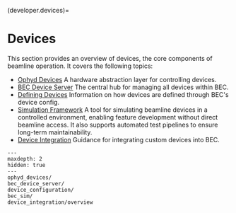 (developer.devices)=
# Devices
This section provides an overview of devices, the core components of beamline operation. It covers the following topics:

* [Ophyd Devices](developer.ophyd_devices) A hardware abstraction layer for controlling devices.
* [BEC Device Server](developer.devices.bec_device_server) The central hub for managing all devices within BEC.
* [Defining Devices](developer.ophyd_device_config) Information on how devices are defined through BEC's device config.
* [Simulation Framework](developer.bec_sim) A tool for simulating beamline devices in a controlled environment, enabling feature development without direct beamline access. It also supports automated test pipelines to ensure long-term maintainability.
* [Device Integration](developer.device_integration.overview) Guidance for integrating custom devices into BEC.

```{toctree}
---
maxdepth: 2
hidden: true
---
ophyd_devices/
bec_device_server/
device_configuration/
bec_sim/
device_integration/overview
```
